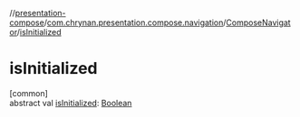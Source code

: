 //[presentation-compose](../../../index.md)/[com.chrynan.presentation.compose.navigation](../index.md)/[ComposeNavigator](index.md)/[isInitialized](is-initialized.md)

# isInitialized

[common]\
abstract val [isInitialized](is-initialized.md): [Boolean](https://kotlinlang.org/api/latest/jvm/stdlib/kotlin/-boolean/index.html)
